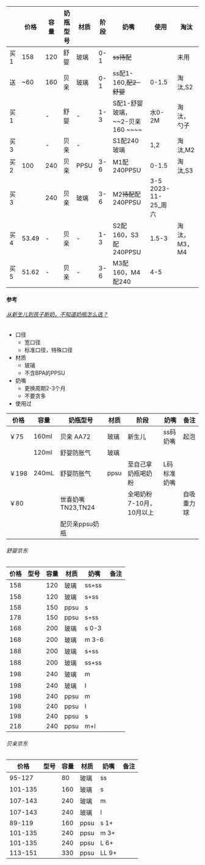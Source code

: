 
|     | 价格  | 容量 | 奶瓶型号 | 材质 | 阶段 | 奶嘴                            | 使用                    | 淘汰         |
| --- | ----- | ---- | -------- | ---- | ---- | ------------------------------- | ----------------------- | ------------ |
| 买1 | 158   | 120  | 舒婴     | 玻璃 | 0-1  | ~~ss待配~~                      |                         | 未用         |
| 送  | ~60   | 160  | 贝亲     | 玻璃 | 0-1  | ss配1-160,~~配2-舒婴~~          | 0-1.5                   | 淘汰,S2      |
| 买1 |       | -    | 舒婴     | -    | 1-3  | S配1-舒婴玻璃，~~2-贝亲160 ~~~~ | 水0-2M                  | 淘汰，勺子   |
| 买3 |       | -    | 贝亲     | -    |      | S1配240玻璃                     | 1,2                     | 淘汰,M2      |
| 买2 | 100   | 240  | 贝亲     | PPSU | 3-6  | M1配240PPSU                     | 0-1.5                   | 淘汰,S3      |
| 买3 |       | 240  | 贝亲     | 玻璃 | 3-6  | M2~~待配~~配240PPSU             | 3-5 <BR>2023-11-25_周六 |              |
| 买4 | 53.49 | -    | 贝亲     | -    | 1-3  | S2配160，S3配240PPSU            | 1.5-3                   | 淘汰，M3，M4 |
| 买5 | 51.62 | -    | 贝亲     | -    | 3-6  | M3配160，M4配240                | 4-5                     |              |



#### 参考
###### [从新生儿到孩子断奶，不知道奶瓶怎么选？](https://post.smzdm.com/p/a5kqrzo7/)
- 口径
	- 宽口径
	- 标准口径，特殊口径
- 材质
	- 玻璃
	- 不含BPA的PPSU
- 奶嘴
	- 更换周期2-3个月
	- 不要贪多
- 使用过

| 价格  | 容量  | 奶瓶型号          | 材质 | 阶段                     | 奶嘴        | 备注       |
| ----- | ----- | ----------------- | ---- | ------------------------ | ----------- | ---------- |
| ￥75  | 160ml | 贝亲 AA72         | 玻璃 | 新生儿                   | ss码奶嘴    | 起泡       |
|       | 120ml | 舒婴防胀气        | 玻璃 |                          |             |            |
| ￥198 | 240mL | 舒婴防胀气        | ppsu | 至自己拿奶瓶喝奶粉       | L码标准奶嘴 |            |
| ￥80  |       | 世喜奶嘴TN23,TN24 |      | 全喝奶粉7-10月，10月以上 |             | 自吸重力球 |
|       |       | 配贝亲ppsu奶瓶    |      |                          |             |            |

###### 舒婴京东

| 价格 | 型号 | 容量 | 材质 | 奶嘴  | 备注 |
| ---- | ---- | ---- | ---- | ----- | ---- |
| 158  |      | 120  | 玻璃 | ss+ss |      |
| 158  |      | 120  | 玻璃 | s+ss  |      |
| 158  |      | 150  | ppsu | s     |      |
| 178  |      | 150  | ppsu | s+ss  |      |
| 168  |      | 200  | 玻璃 | s 0-3 |      |
| 168  |      | 200  | 玻璃 | m 3-6 |      |
| 188  |      | 200  | 玻璃 | s+ss  |      |
| 188  |      | 200  | 玻璃 | ss+ss |      |
| 198  |      | 240  | 玻璃 | m     |      |
| 198  |      | 240  | 玻璃 | l     |      |
| 198  |      | 240  | ppsu | m     |      |
| 198  |      | 240  | ppsu | l     |      |
| 198  |      | 240  | ppsu | s     |      |
| 218  |      | 240  | ppsu | m+l   |      |

###### 贝亲京东
| 价格    | 型号 | 容量 | 材质 | 奶嘴  | 备注 |
| ------- | ---- | ---- | ---- | ----- | ---- |
| 95-127  |      | 80   | 玻璃 | ss    |      |
| 101-135 |      | 160  | 玻璃 | s     |      |
| 107-143 |      | 240  | 玻璃 | m     |      |
| 107-143 |      | 240  | 玻璃 | l     |      |
| 89-119  |      | 160  | ppsu | s 1+  |      |
| 101-135 |      | 240  | ppsu | m 3+  |      |
| 101-135 |      | 240  | ppsu | L 6+  |      |
| 113-151 |      | 330  | ppsu | LL 9+ |      |
